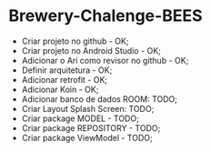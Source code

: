 # Brewery-Chalenge-BEES


- Criar projeto no github - OK;
- Criar projeto no Android Studio - OK;
- Adicionar o Ari como revisor no github - OK;
- Definir arquitetura - OK; 
- Adicionar retrofit - OK;
- Adicionar Koin - OK;
- Adicionar banco de dados ROOM: TODO;
- Criar Layout Splash Screen: TODO; 
- Criar package MODEL - TODO;
- Criar package REPOSITORY - TODO;
- Criar package ViewModel - TODO; 
